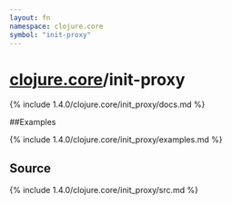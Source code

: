```yaml
---
layout: fn
namespace: clojure.core
symbol: "init-proxy"
---
```


# [clojure.core](../)/init-proxy

{% include 1.4.0/clojure.core/init_proxy/docs.md %}

##Examples

{% include 1.4.0/clojure.core/init_proxy/examples.md %}
## Source
{% include 1.4.0/clojure.core/init_proxy/src.md %}

